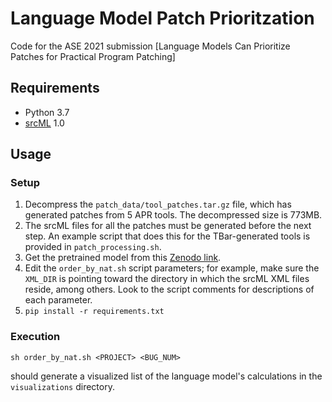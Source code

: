 # Language Model Patch Prioritzation

Code for the ASE 2021 submission [Language Models Can Prioritize Patches for Practical Program Patching]

## Requirements
 
 * Python 3.7
 * [srcML](https://www.srcml.org/) 1.0
 
## Usage
 
### Setup
 1. Decompress the `patch_data/tool_patches.tar.gz` file, which has generated patches from 5 APR tools. The decompressed size is 773MB.
 2. The srcML files for all the patches must be generated before the next step. An example script that does this for the TBar-generated tools is provided in `patch_processing.sh`. 
 3. Get the pretrained model from this [Zenodo link](https://zenodo.org/record/4717485).
 4. Edit the `order_by_nat.sh` script parameters; for example, make sure the `XML_DIR` is pointing toward the directory in which the srcML XML files reside, among others. Look to the script comments for descriptions of each parameter.
 5. `pip install -r requirements.txt`
 
### Execution
```
sh order_by_nat.sh <PROJECT> <BUG_NUM>
``` 

should generate a visualized list of the language model's calculations in the `visualizations` directory.

